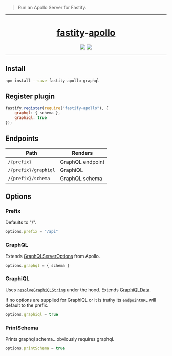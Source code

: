> Run an Apollo Server for Fastify.

---

<h1 align="center">
    <a href="https://github.com/fastity/fastity">fastity</a>-<a href="https://github.com/apollographql/apollo-server">apollo</a>
</h1>

<p align="center">
    <img src="https://travis-ci.org/coopnd/fastify-apollo.svg?branch=master">
    <a href="https://standardjs.com">
        <img src="https://img.shields.io/badge/code_style-standard-brightgreen.svg">
    </a>
</p>

---

## Install
```bash
npm install --save fastity-apollo graphql
```

## Register plugin
```js
fastify.register(require("fastify-apollo"), {
    graphql: { schema },
    graphiql: true
});
```

## Endpoints
Path                  | Renders
----------------------|--------
`/{prefix}`           | GraphQL endpoint
`/{prefix}/graphiql`  | GraphiQL
`/{prefix}/schema`    | GraphQL schema

## Options

### Prefix
Defaults to "/".
```js
options.prefix = "/api"
```

### GraphQL
Extends [GraphQLServerOptions](https://github.com/apollographql/apollo-server/blob/master/packages/apollo-server-core/src/graphqlOptions.ts#L4-L28) from Apollo.
```js
options.graphql = { schema }
```

### GraphiQL
Uses [`resolveGraphiQLString`](https://github.com/apollographql/apollo-server/blob/master/packages/apollo-server-module-graphiql/src/resolveGraphiQLString.ts#L44-L49) under the hood. Extends [GraphiQLData](https://github.com/apollographql/apollo-server/blob/master/packages/apollo-server-module-graphiql/src/renderGraphiQL.ts#L9-L29).

If no options are supplied for GraphiQL or it is truthy its `endpointURL` will default to the prefix.
```js
options.graphiql = true
```

### PrintSchema
Prints graphql schema...obviously requires graphql.
```js
options.printSchema = true
```
